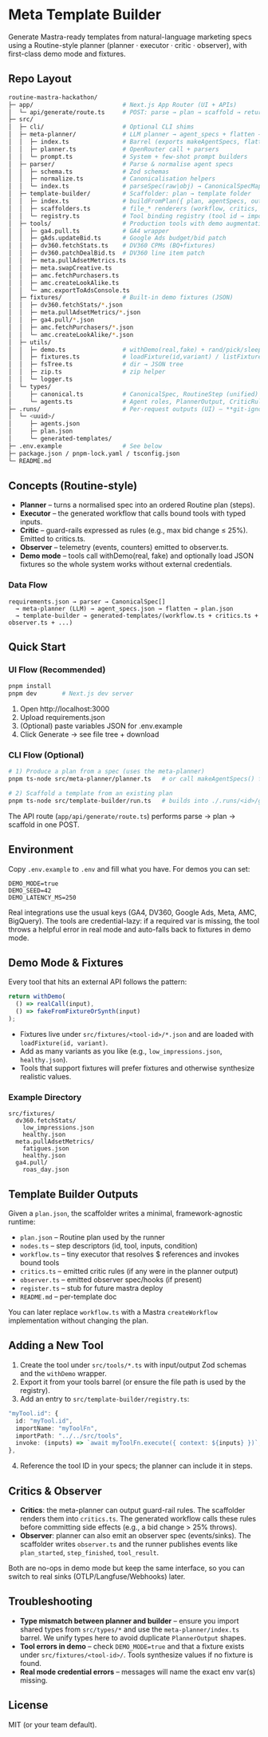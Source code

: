 # Meta Template Builder

Generate Mastra-ready templates from natural-language marketing specs using a Routine-style planner (planner · executor · critic · observer), with first-class demo mode and fixtures.

## Repo Layout

```bash
routine-mastra-hackathon/
├─ app/                         # Next.js App Router (UI + APIs)
│  └─ api/generate/route.ts     # POST: parse → plan → scaffold → return file tree
├─ src/
│  ├─ cli/                      # Optional CLI shims
│  ├─ meta-planner/             # LLM planner → agent_specs + flatten → Routine plan
│  │  ├─ index.ts               # Barrel (exports makeAgentSpecs, flattenToRoutinePlan)
│  │  ├─ planner.ts             # OpenRouter call + parsers
│  │  └─ prompt.ts              # System + few-shot prompt builders
│  ├─ parser/                   # Parse & normalise agent specs
│  │  ├─ schema.ts              # Zod schemas
│  │  ├─ normalize.ts           # Canonicalisation helpers
│  │  └─ index.ts               # parseSpec(raw|obj) → CanonicalSpecMap
│  ├─ template-builder/         # Scaffolder: plan → template folder
│  │  ├─ index.ts               # buildFromPlan({ plan, agentSpecs, outDir, ... })
│  │  ├─ scaffolders.ts         # file_* renderers (workflow, critics, observer, ...)
│  │  └─ registry.ts            # Tool binding registry (tool id → import/invoke)
│  ├─ tools/                    # Production tools with demo augmentation
│  │  ├─ ga4.pull.ts            # GA4 wrapper
│  │  ├─ gAds.updateBid.ts      # Google Ads budget/bid patch
│  │  ├─ dv360.fetchStats.ts    # DV360 CPMs (BQ+fixtures)
│  │  ├─ dv360.patchDealBid.ts  # DV360 line item patch
│  │  ├─ meta.pullAdsetMetrics.ts
│  │  ├─ meta.swapCreative.ts
│  │  ├─ amc.fetchPurchasers.ts
│  │  ├─ amc.createLookAlike.ts
│  │  └─ amc.exportToAdsConsole.ts
│  ├─ fixtures/                 # Built-in demo fixtures (JSON)
│  │  ├─ dv360.fetchStats/*.json
│  │  ├─ meta.pullAdsetMetrics/*.json
│  │  ├─ ga4.pull/*.json
│  │  ├─ amc.fetchPurchasers/*.json
│  │  └─ amc.createLookAlike/*.json
│  ├─ utils/
│  │  ├─ demo.ts                # withDemo(real,fake) + rand/pick/sleep
│  │  ├─ fixtures.ts            # loadFixture(id,variant) / listFixtureNames(id)
│  │  ├─ fsTree.ts              # dir → JSON tree
│  │  ├─ zip.ts                 # zip helper
│  │  └─ logger.ts
│  └─ types/
│     ├─ canonical.ts           # CanonicalSpec, RoutineStep (unified)
│     └─ agents.ts              # Agent roles, PlannerOutput, CriticRule, ObserverSpec
├─ .runs/                       # Per-request outputs (UI) – **git-ignored**
│  └─ <uuid>/
│     ├─ agents.json
│     ├─ plan.json
│     └─ generated-templates/
├─ .env.example                 # See below
├─ package.json / pnpm-lock.yaml / tsconfig.json
└─ README.md
```

## Concepts (Routine-style)

- **Planner** – turns a normalised spec into an ordered Routine plan (steps).
- **Executor** – the generated workflow that calls bound tools with typed inputs.
- **Critic** – guard-rails expressed as rules (e.g., max bid change ≤ 25%). Emitted to critics.ts.
- **Observer** – telemetry (events, counters) emitted to observer.ts.
- **Demo mode** – tools call withDemo(real, fake) and optionally load JSON fixtures so the whole system works without external credentials.

### Data Flow

```
requirements.json → parser → CanonicalSpec[]
  → meta-planner (LLM) → agent_specs.json → flatten → plan.json
  → template-builder → generated-templates/(workflow.ts + critics.ts + observer.ts + ...)
```

## Quick Start

### UI Flow (Recommended)

```bash
pnpm install
pnpm dev       # Next.js dev server
```

1. Open http://localhost:3000
2. Upload requirements.json
3. (Optional) paste variables JSON for .env.example
4. Click Generate → see file tree + download

### CLI Flow (Optional)

```bash
# 1) Produce a plan from a spec (uses the meta-planner)
pnpm ts-node src/meta-planner/planner.ts   # or call makeAgentSpecs() from a script

# 2) Scaffold a template from an existing plan
pnpm ts-node src/template-builder/run.ts   # builds into ./.runs/<id>/generated-templates
```

The API route (`app/api/generate/route.ts`) performs parse → plan → scaffold in one POST.

## Environment

Copy `.env.example` to `.env` and fill what you have. For demos you can set:

```env
DEMO_MODE=true
DEMO_SEED=42
DEMO_LATENCY_MS=250
```

Real integrations use the usual keys (GA4, DV360, Google Ads, Meta, AMC, BigQuery). The tools are credential-lazy: if a required var is missing, the tool throws a helpful error in real mode and auto-falls back to fixtures in demo mode.

## Demo Mode & Fixtures

Every tool that hits an external API follows the pattern:

```typescript
return withDemo(
  () => realCall(input),
  () => fakeFromFixtureOrSynth(input)
);
```

- Fixtures live under `src/fixtures/<tool-id>/*.json` and are loaded with `loadFixture(id, variant)`.
- Add as many variants as you like (e.g., `low_impressions.json`, `healthy.json`).
- Tools that support fixtures will prefer fixtures and otherwise synthesize realistic values.

### Example Directory

```
src/fixtures/
  dv360.fetchStats/
    low_impressions.json
    healthy.json
  meta.pullAdsetMetrics/
    fatigues.json
    healthy.json
  ga4.pull/
    roas_day.json
```

## Template Builder Outputs

Given a `plan.json`, the scaffolder writes a minimal, framework-agnostic runtime:

- `plan.json` – Routine plan used by the runner
- `nodes.ts` – step descriptors (id, tool, inputs, condition)
- `workflow.ts` – tiny executor that resolves $ references and invokes bound tools
- `critics.ts` – emitted critic rules (if any were in the planner output)
- `observer.ts` – emitted observer spec/hooks (if present)
- `register.ts` – stub for future mastra deploy
- `README.md` – per-template doc

You can later replace `workflow.ts` with a Mastra `createWorkflow` implementation without changing the plan.

## Adding a New Tool

1. Create the tool under `src/tools/*.ts` with input/output Zod schemas and the `withDemo` wrapper.
2. Export it from your tools barrel (or ensure the file path is used by the registry).
3. Add an entry to `src/template-builder/registry.ts`:

```typescript
"myTool.id": {
  id: "myTool.id",
  importName: "myToolFn",
  importPath: "../../src/tools",
  invoke: (inputs) => `await myToolFn.execute({ context: ${inputs} })`,
},
```

4. Reference the tool ID in your specs; the planner can include it in steps.

## Critics & Observer

- **Critics**: the meta-planner can output guard-rail rules. The scaffolder renders them into `critics.ts`. The generated workflow calls these rules before committing side effects (e.g., a bid change > 25% throws).
- **Observer**: planner can also emit an observer spec (events/sinks). The scaffolder writes `observer.ts` and the runner publishes events like `plan_started`, `step_finished`, `tool_result`.

Both are no-ops in demo mode but keep the same interface, so you can switch to real sinks (OTLP/Langfuse/Webhooks) later.

## Troubleshooting

- **Type mismatch between planner and builder** – ensure you import shared types from `src/types/*` and use the `meta-planner/index.ts` barrel. We unify types here to avoid duplicate `PlannerOutput` shapes.
- **Tool errors in demo** – check `DEMO_MODE=true` and that a fixture exists under `src/fixtures/<tool-id>/`. Tools synthesize values if no fixture is found.
- **Real mode credential errors** – messages will name the exact env var(s) missing.

## License

MIT (or your team default).